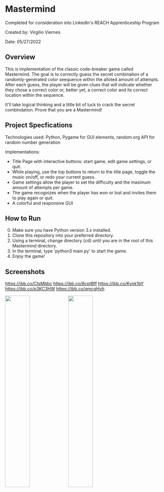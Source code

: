 # Mastermind
Completed for consideration into LinkedIn's REACH Apprenticeship Program

Created by: Virgilio Viernes

Date: 05/27/2022



## Overview
This is implementation of the classic code-breaker game called Mastermind. The goal is to correctly guess the secret combination of a
randomly-generated color seequence within the alloted amount of attempts. After each guess, the player will be given clues that will indicate whether 
they chose a correct color or, better yet, a correct color and its correct location within the sequence. 

It'll take logical thinking and a little bit of luck to crack the secret combindation. Prove that you are a Mastermind!

## Project Specfications
Technologies used: Python, Pygame for GUI elements, random.org API for random number generation

Implementations:
* Title Page with interactive buttons: start game, edit game settings, or quit.
* While playing, use the top buttons to return to the title page, toggle the music on/off, or redo your current guess.
* Game settings allow the player to set the difficulty and the maximum amount of attempts per game.
* The game recognizes when the player has won or lost and invites them to play again or quit.
* A colorful and responsive GUI

## How to Run
0. Make sure you have Python version 3.x installed.
1. Clone this repository into your preferred directory. 
2. Using a terminal, change directory (cd) until you are in the root of this Mastermind directory. 
3. In the terminal, type 'python3 main.py' to start the game. 
4. Enjoy the game!

## Screenshots


     
https://ibb.co/CtsMbbc
https://ibb.co/8cptBff
https://ibb.co/Kynk1bY
https://ibb.co/p3KC3HW
https://ibb.co/qmcgHvh

<a href="https://ibb.co/CtsMbbc"><img src="https://i.ibb.co/n08n77G/board.png" width="40%" /></a>
<a href="https://ibb.co/8cptBff"><img src="https://i.ibb.co/PQn0YPP/clues.png" width="40%" /></a>
